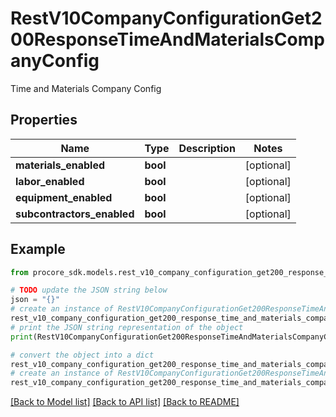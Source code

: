 # RestV10CompanyConfigurationGet200ResponseTimeAndMaterialsCompanyConfig

Time and Materials Company Config

## Properties

Name | Type | Description | Notes
------------ | ------------- | ------------- | -------------
**materials_enabled** | **bool** |  | [optional] 
**labor_enabled** | **bool** |  | [optional] 
**equipment_enabled** | **bool** |  | [optional] 
**subcontractors_enabled** | **bool** |  | [optional] 

## Example

```python
from procore_sdk.models.rest_v10_company_configuration_get200_response_time_and_materials_company_config import RestV10CompanyConfigurationGet200ResponseTimeAndMaterialsCompanyConfig

# TODO update the JSON string below
json = "{}"
# create an instance of RestV10CompanyConfigurationGet200ResponseTimeAndMaterialsCompanyConfig from a JSON string
rest_v10_company_configuration_get200_response_time_and_materials_company_config_instance = RestV10CompanyConfigurationGet200ResponseTimeAndMaterialsCompanyConfig.from_json(json)
# print the JSON string representation of the object
print(RestV10CompanyConfigurationGet200ResponseTimeAndMaterialsCompanyConfig.to_json())

# convert the object into a dict
rest_v10_company_configuration_get200_response_time_and_materials_company_config_dict = rest_v10_company_configuration_get200_response_time_and_materials_company_config_instance.to_dict()
# create an instance of RestV10CompanyConfigurationGet200ResponseTimeAndMaterialsCompanyConfig from a dict
rest_v10_company_configuration_get200_response_time_and_materials_company_config_from_dict = RestV10CompanyConfigurationGet200ResponseTimeAndMaterialsCompanyConfig.from_dict(rest_v10_company_configuration_get200_response_time_and_materials_company_config_dict)
```
[[Back to Model list]](../README.md#documentation-for-models) [[Back to API list]](../README.md#documentation-for-api-endpoints) [[Back to README]](../README.md)


